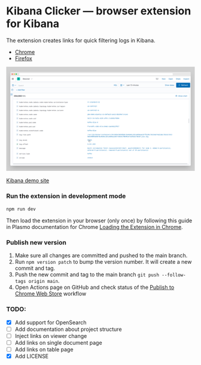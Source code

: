 # Kibana Clicker — browser extension for Kibana

The extension creates links for quick filtering logs in Kibana.

- [Chrome](https://chrome.google.com/webstore/detail/kibana-clicker/jloofjcmeejindbohbhiidlokgobjpkn)
- [Firefox](https://addons.mozilla.org/en-US/firefox/addon/kibana-clicker/)

![screenshot of extension](media/window-screenshoot.png)

[Kibana demo site](https://demo.elastic.co/app/discover#/)

### Run the extension in development mode

```sh
npm run dev
```

Then load the extension in your browser (only once) by following this guide in Plasmo documentation for Chrome [Loading the Extension in Chrome](https://docs.plasmo.com/framework#loading-the-extension-in-chrome).

### Publish new version

1. Make sure all changes are committed and pushed to the main branch.
2. Run `npm version patch` to bump the version number. It will create a new commit and tag.
3. Push the new commit and tag to the main branch `git push --follow-tags origin main`.
4. Open Actions page on GitHub and check status of the [Publish to Chrome Web Store](https://github.com/hyzyla/kibana-clicker/actions/workflows/submit.yml) workflow

### TODO:

- [x] Add support for OpenSearch
- [ ] Add documentation about project structure
- [ ] Inject links on viewer change
- [ ] Add links on single document page
- [ ] Add links on table page
- [x] Add LICENSE
